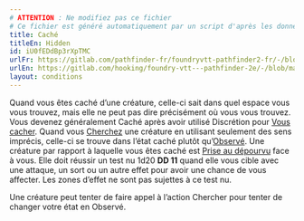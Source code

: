 ```yaml
---
# ATTENTION : Ne modifiez pas ce fichier
# Ce fichier est généré automatiquement par un script d'après les données du module Foundry VTT officiel et de sa traduction
title: Caché
titleEn: Hidden
id: iU0fEDdBp3rXpTMC
urlFr: https://gitlab.com/pathfinder-fr/foundryvtt-pathfinder2-fr/-/blob/master/data/conditionitems/iU0fEDdBp3rXpTMC.htm
urlEn: https://gitlab.com/hooking/foundry-vtt---pathfinder-2e/-/blob/master/packs/data/conditionitems.db/hidden.json
layout: conditions
---
```

Quand vous êtes caché d’une créature, celle-ci sait dans quel espace vous vous trouvez, mais elle ne peut pas dire précisément où vous vous trouvez. Vous devenez généralement Caché après avoir utilisé Discrétion pour [Vous cacher](../actions/se-cacher.md). Quand vous [Cherchez](../actions/chercher.md) une créature en utilisant seulement des sens imprécis, celle-ci se trouve dans l’état caché plutôt qu’[Observé](observé.md). Une créature par rapport à laquelle vous êtes caché est [Prise au dépourvu](pris-au-dépourvu.md) face à vous. Elle doit réussir un test nu <a class="inline-roll roll" title="test nu DD 11" data-mode="roll" data-flavor="test nu DD 11" data-formula="1d20"><i class="fas fa-dice-d20"></i> 1d20</a> **DD 11** quand elle vous cible avec une attaque, un sort ou un autre effet pour avoir une chance de vous affecter. Les zones d’effet ne sont pas sujettes à ce test nu.

Une créature peut tenter de faire appel à l’action Chercher pour tenter de changer votre état en Observé.
